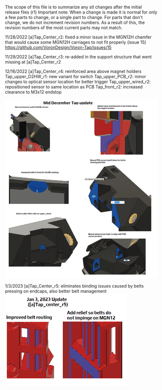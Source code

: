 The scope of this file is to summarize any stl changes after the initial release files (r1)
Important note:  When a change is made it is normal for only a few parts to change, or a single part to change.  For parts that don't change, we do not increment revision numbers.
As a result of this, the revision numbers of the most current parts may not match.

11/28/2022
[a]Tap_Center_r2: fixed a minor issue in the MGN12H chamfer that would cause some MGN12H carriages to not fit properly (issue 15)
https://github.com/VoronDesign/Voron-Tap/issues/15

11/29/2022
[a]Tap_Center_r3: re-added in the support structure that went missing at [a]Tap_Center_r2

12/16/2022
[a]Tap_Center_r4: reinforced area above magnet holders
Tap_upper_D2HW_r1: new variant for switch
Tap_upper_PCB_r2: minor changes to optical sensor location for better trigger
Tap_upper_wired_r2: repositioned sensor to same location as PCB
Tap_front_r2: increased clearance to M3x12 endstop

![Mid December Update](../images/12_16_updatelog.png)

1/3/2023
[a]Tap_Center_r5: eliminates binding issues caused by belts pressing on endcaps, also better belt management
![Jan 3 Update](../images/1_3_23updatelog.png)
